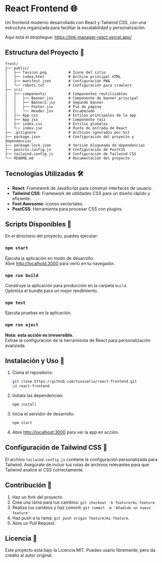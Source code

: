# React Frontend 🌐

Un frontend moderno desarrollado con React y Tailwind CSS, con una estructura organizada para facilitar la escalabilidad y personalización.

Aquí está el despliegue: https://link-manager-react.vercel.app/

## Estructura del Proyecto 📁

```
front/
├── public/
│   ├── favicon.png          # Ícono del sitio
│   ├── index.html           # Archivo principal HTML
│   ├── manifest.json        # Configuración PWA
│   └── robots.txt           # Configuración para crawlers
├── src/
│   ├── components/          # Componentes reutilizables
│   │   ├── Banner.jsx       # Componente de banner principal
│   │   ├── Banner2.jsx      # Segundo banner
│   │   ├── Footer.jsx       # Pie de página
│   │   └── Header.jsx       # Encabezado
│   ├── App.css              # Estilos principales de la app
│   ├── App.jsx              # Componente raíz
│   ├── index.css            # Estilos globales
│   └── index.jsx            # Punto de entrada de React
├── .gitignore               # Archivos ignorados por Git
├── package.json             # Configuración del proyecto y dependencias
├── package-lock.json        # Versión bloqueada de dependencias
├── postcss.config.js        # Configuración de PostCSS
├── tailwind.config.js       # Configuración de Tailwind CSS
└── README.md                # Documentación del proyecto
```

## Tecnologías Utilizadas 🛠️

- **React**: Framework de JavaScript para construir interfaces de usuario.
- **Tailwind CSS**: Framework de utilidades CSS para un diseño rápido y eficiente.
- **Font Awesome**: Iconos vectoriales.
- **PostCSS**: Herramienta para procesar CSS con plugins.

## Scripts Disponibles 📜

En el directorio del proyecto, puedes ejecutar:

### `npm start`
Ejecuta la aplicación en modo de desarrollo.  
Abre [http://localhost:3000](http://localhost:3000) para verlo en tu navegador.

### `npm run build`
Construye la aplicación para producción en la carpeta `build`.  
Optimiza el bundle para un mejor rendimiento.

### `npm test`
Ejecuta pruebas en la aplicación.

### `npm run eject`
**Nota: esta acción es irreversible.**  
Extrae la configuración de la herramienta de React para personalización avanzada.

## Instalación y Uso 🚀

1. Clona el repositorio:
   ```bash
   git clone https://github.com/tuusuario/react-frontend.git
   cd react-frontend
   ```

2. Instala las dependencias:
   ```bash
   npm install
   ```

3. Inicia el servidor de desarrollo:
   ```bash
   npm start
   ```

4. Abre [http://localhost:3000](http://localhost:3000) para ver la app en acción.

## Configuración de Tailwind CSS 🎨

El archivo `tailwind.config.js` contiene la configuración personalizada para Tailwind. Asegúrate de incluir tus rutas de archivos relevantes para que Tailwind analice el CSS correctamente.

## Contribución 🤝

1. Haz un fork del proyecto.
2. Crea una rama para tus cambios: `git checkout -b feature/mi-feature`.
3. Realiza tus cambios y haz commit: `git commit -m 'Añadido un nuevo feature'`.
4. Haz push a tu rama: `git push origin feature/mi-feature`.
5. Abre un Pull Request.

## Licencia 📄

Este proyecto está bajo la Licencia MIT. Puedes usarlo libremente, pero da crédito al autor original.
